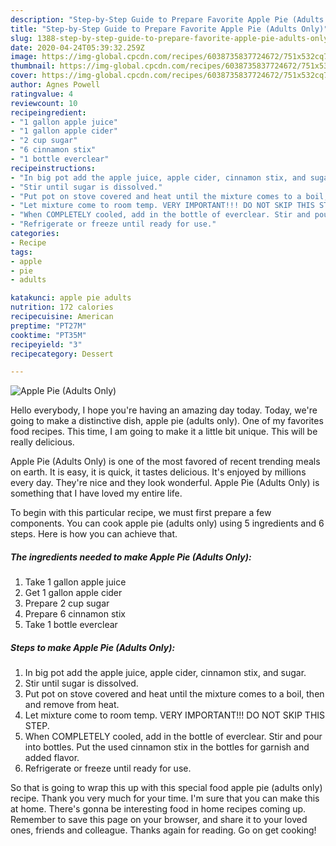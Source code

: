 ```yaml
---
description: "Step-by-Step Guide to Prepare Favorite Apple Pie (Adults Only)"
title: "Step-by-Step Guide to Prepare Favorite Apple Pie (Adults Only)"
slug: 1388-step-by-step-guide-to-prepare-favorite-apple-pie-adults-only
date: 2020-04-24T05:39:32.259Z
image: https://img-global.cpcdn.com/recipes/6038735837724672/751x532cq70/apple-pie-adults-only-recipe-main-photo.jpg
thumbnail: https://img-global.cpcdn.com/recipes/6038735837724672/751x532cq70/apple-pie-adults-only-recipe-main-photo.jpg
cover: https://img-global.cpcdn.com/recipes/6038735837724672/751x532cq70/apple-pie-adults-only-recipe-main-photo.jpg
author: Agnes Powell
ratingvalue: 4
reviewcount: 10
recipeingredient:
- "1 gallon apple juice"
- "1 gallon apple cider"
- "2 cup sugar"
- "6 cinnamon stix"
- "1 bottle everclear"
recipeinstructions:
- "In big pot add the apple juice, apple cider, cinnamon stix, and sugar."
- "Stir until sugar is dissolved."
- "Put pot on stove covered and heat until the mixture comes to a boil, then and remove from heat."
- "Let mixture come to room temp. VERY IMPORTANT!!! DO NOT SKIP THIS STEP."
- "When COMPLETELY cooled, add in the bottle of everclear. Stir and pour into bottles. Put the used cinnamon stix in the bottles for garnish and added flavor."
- "Refrigerate or freeze until ready for use."
categories:
- Recipe
tags:
- apple
- pie
- adults

katakunci: apple pie adults 
nutrition: 172 calories
recipecuisine: American
preptime: "PT27M"
cooktime: "PT35M"
recipeyield: "3"
recipecategory: Dessert

---
```



![Apple Pie (Adults Only)](https://img-global.cpcdn.com/recipes/6038735837724672/751x532cq70/apple-pie-adults-only-recipe-main-photo.jpg)

Hello everybody, I hope you're having an amazing day today. Today, we're going to make a distinctive dish, apple pie (adults only). One of my favorites food recipes. This time, I am going to make it a little bit unique. This will be really delicious.



Apple Pie (Adults Only) is one of the most favored of recent trending meals on earth. It is easy, it is quick, it tastes delicious. It's enjoyed by millions every day. They're nice and they look wonderful. Apple Pie (Adults Only) is something that I have loved my entire life.


To begin with this particular recipe, we must first prepare a few components. You can cook apple pie (adults only) using 5 ingredients and 6 steps. Here is how you can achieve that.

<!--inarticleads1-->

##### The ingredients needed to make Apple Pie (Adults Only):

1. Take 1 gallon apple juice
1. Get 1 gallon apple cider
1. Prepare 2 cup sugar
1. Prepare 6 cinnamon stix
1. Take 1 bottle everclear




<!--inarticleads2-->

##### Steps to make Apple Pie (Adults Only):

1. In big pot add the apple juice, apple cider, cinnamon stix, and sugar.
1. Stir until sugar is dissolved.
1. Put pot on stove covered and heat until the mixture comes to a boil, then and remove from heat.
1. Let mixture come to room temp. VERY IMPORTANT!!! DO NOT SKIP THIS STEP.
1. When COMPLETELY cooled, add in the bottle of everclear. Stir and pour into bottles. Put the used cinnamon stix in the bottles for garnish and added flavor.
1. Refrigerate or freeze until ready for use.




So that is going to wrap this up with this special food apple pie (adults only) recipe. Thank you very much for your time. I'm sure that you can make this at home. There's gonna be interesting food in home recipes coming up. Remember to save this page on your browser, and share it to your loved ones, friends and colleague. Thanks again for reading. Go on get cooking!
